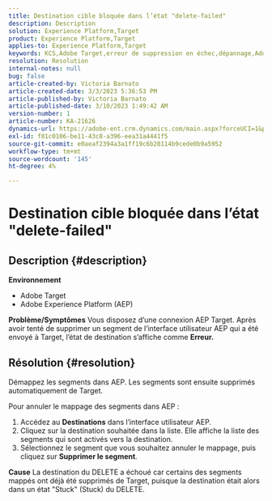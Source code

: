 ```yaml
---
title: Destination cible bloquée dans l’état "delete-failed"
description: Description
solution: Experience Platform,Target
product: Experience Platform,Target
applies-to: Experience Platform,Target
keywords: KCS,Adobe Target,erreur de suppression en échec,dépannage,Adobe Experience Platform,suppression de segments,AEP
resolution: Resolution
internal-notes: null
bug: false
article-created-by: Victoria Barnato
article-created-date: 3/3/2023 5:36:53 PM
article-published-by: Victoria Barnato
article-published-date: 3/10/2023 1:49:42 AM
version-number: 1
article-number: KA-21626
dynamics-url: https://adobe-ent.crm.dynamics.com/main.aspx?forceUCI=1&pagetype=entityrecord&etn=knowledgearticle&id=bcc742f6-e9b9-ed11-83fe-6045bd006b25
exl-id: f01c0106-be11-43c8-a396-eea31a4441f5
source-git-commit: e0aeaf2394a3a1ff19c6b28114b9cede0b9a5952
workflow-type: tm+mt
source-wordcount: '145'
ht-degree: 4%

---
```


# Destination cible bloquée dans l’état &quot;delete-failed&quot;

## Description {#description}

<b>Environnement</b>
- Adobe Target
- Adobe Experience Platform (AEP)



<b>Problème/Symptômes</b>
Vous disposez d’une connexion AEP Target. Après avoir tenté de supprimer un segment de l’interface utilisateur AEP qui a été envoyé à Target, l’état de destination s’affiche comme <b>Erreur.</b>


## Résolution {#resolution}


Démappez les segments dans AEP. Les segments sont ensuite supprimés automatiquement de Target.

Pour annuler le mappage des segments dans AEP :

1. Accédez au <b>Destinations</b> dans l’interface utilisateur AEP.
2. Cliquez sur la destination souhaitée dans la liste. Elle affiche la liste des segments qui sont activés vers la destination.
3. Sélectionnez le segment que vous souhaitez annuler le mappage, puis cliquez sur <b>Supprimer le segment</b>.

<b>Cause</b>
La destination du DELETE a échoué car certains des segments mappés ont déjà été supprimés de Target, puisque la destination était alors dans un état &quot;Stuck&quot; (Stuck) du DELETE.
